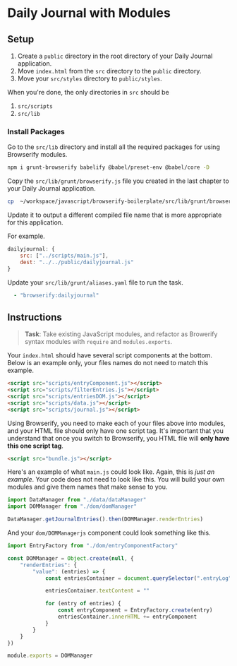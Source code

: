 # Daily Journal with Modules

## Setup

1. Create a `public` directory in the root directory of your Daily Journal application.
1. Move `index.html` from the `src` directory to the `public` directory.
1. Move your `src/styles` directory to `public/styles`.

When you're done, the only directories in `src` should be
1. `src/scripts`
1. `src/lib`

### Install Packages

Go to the `src/lib` directory and install all the required packages for using Browserify modules.

```sh
npm i grunt-browserify babelify @babel/preset-env @babel/core -D
```

Copy the `src/lib/grunt/browserify.js` file you created in the last chapter to your Daily Journal application.

```sh
cp  ~/workspace/javascript/browserify-boilerplate/src/lib/grunt/browserify.js ./grunt
```

 Update it to output a different compiled file name that is more appropriate for this application.

For example.

```js
dailyjournal: {
    src: ["../scripts/main.js"],
    dest: "../../public/dailyjournal.js"
}
```

Update your `src/lib/grunt/aliases.yaml` file to run the task.

```yaml
  - "browserify:dailyjournal"
```

## Instructions

> **Task**: Take existing JavaScript modules, and refactor as Browerify syntax modules with `require` and `modules.exports`.

Your `index.html` should have several script components at the bottom. Below is an example only, your files names do not need to match this example.

```html
<script src="scripts/entryComponent.js"></script>
<script src="scripts/filterEntries.js"></script>
<script src="scripts/entriesDOM.js"></script>
<script src="scripts/data.js"></script>
<script src="scripts/journal.js"></script>
```

Using Browserify, you need to make each of your files above into modules, and your HTML file should only have one script tag. It's important that you understand that once you switch to Browserify, you HTML file will **only have this one script tag**.

```html
<script src="bundle.js"></script>
```

Here's an example of what `main.js` could look like. Again, this is _just an example_. Your code does not need to look like this. You will build your own modules and give them names that make sense to you.

```js
import DataManager from "./data/dataManager"
import DOMManager from "./dom/domManager"

DataManager.getJournalEntries().then(DOMManager.renderEntries)
```

And your `dom/DOMManagerjs` component could look something like this.

```js
import EntryFactory from "./dom/entryComponentFactory"

const DOMManager = Object.create(null, {
    "renderEntries": {
        "value": (entries) => {
            const entriesContainer = document.querySelector(".entryLog")

            entriesContainer.textContent = ""

            for (entry of entries) {
                const entryComponent = EntryFactory.create(entry)
                entriesContainer.innerHTML += entryComponent
            }
        }
    }
})

module.exports = DOMManager
```
